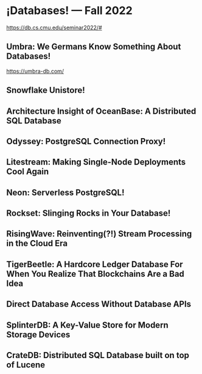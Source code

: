 # ¡Databases! — Fall 2022

https://db.cs.cmu.edu/seminar2022/#

## Umbra: We Germans Know Something About Databases!

https://umbra-db.com/

## Snowflake Unistore!

## Architecture Insight of OceanBase: A Distributed SQL Database

## Odyssey: PostgreSQL Connection Proxy!

## Litestream: Making Single-Node Deployments Cool Again

## Neon: Serverless PostgreSQL!

## Rockset: Slinging Rocks in Your Database!

## RisingWave: Reinventing(?!) Stream Processing in the Cloud Era

## TigerBeetle: A Hardcore Ledger Database For When You Realize That Blockchains Are a Bad Idea

## Direct Database Access Without Database APIs

## SplinterDB: A Key-Value Store for Modern Storage Devices

## CrateDB: Distributed SQL Database built on top of Lucene	
